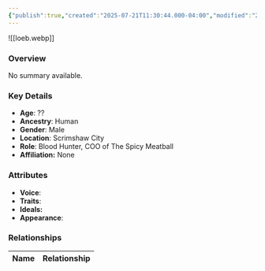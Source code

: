 ```yaml
---
{"publish":true,"created":"2025-07-21T11:30:44.000-04:00","modified":"2025-07-25T11:33:34.000-04:00","published":"2025-07-25T11:33:34.000-04:00","cssclasses":"","Age":"??","Ancestry":"Human","Gender":"Male","Location":["Scrimshaw City"],"Role":["Blood Hunter, COO of The Spicy Meatball"],"Affiliation":["None"],"Appearances":["[[-The High Rollers Campaign-]]","[[Adventure Log/Arby's Sauce|Arby's Sauce]]"]}
---
```



![[loeb.webp]]

### Overview
No summary available.

### Key Details
- **Age**: ??
- **Ancestry**: Human
- **Gender**: Male
- **Location**: Scrimshaw City
- **Role**: Blood Hunter, COO of The Spicy Meatball
- **Affiliation:** None

### Attributes
- **Voice**: 
- **Traits**: 
- **Ideals:** 
- **Appearance**:

### Relationships

| Name  | Relationship |
| ----- | ------------ |
